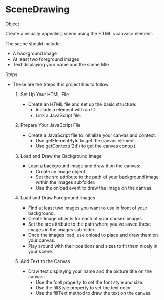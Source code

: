 # SceneDrawing
Object

Create a visually appealing scene using the HTML &lt;canvas> element. 

The scene should include:  
* A background image
* At least two foreground images
*  Text displaying your name and the scene title
  
Steps
- These are the Steps this project has to follow

    1. Set Up Your HTML File
        * Create an HTML file and set up the basic structure:
            - Include a <canvas> element with an ID.
            - Link a JavaScript file.

    2. Prepare Your JavaScript File
          * Create a JavaScript file to initialize your canvas and context:
              - Use getElementById to get the canvas element.
              - Use getContext('2d') to get the canvas context.

    3. Load and Draw the Background Image
         * Load a background image and draw it on the canvas:
             - Create an Image object.
             - Set the src attribute to the path of your background image within the images subfolder.
             - Use the onload event to draw the image on the canvas.

    4. Load and Draw Foreground Images
          * Find at least two images you want to use in front of your background.
          * Create Image objects for each of your chosen images.
          * Set the src attribute to the path where you’ve saved these images in the images subfolder.
          * Once the images load, use onload to place and draw them on your canvas.
          * Play around with their positions and sizes to fit them nicely in your scene.

    5. Add Text to the Canvas

        * Draw text displaying your name and the picture title on the canvas:
          - Use the font property to set the font style and size.
          - Use the fillStyle property to set the text color.
          - Use the fillText method to draw the text on the canvas.
